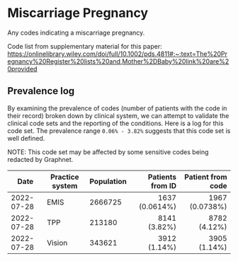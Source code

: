 # Miscarriage Pregnancy

Any codes indicating a miscarriage pregnancy.

Code list from supplementary material for this paper: https://onlinelibrary.wiley.com/doi/full/10.1002/pds.4811#:~:text=The%20Pregnancy%20Register%20lists%20and,Mother%2DBaby%20link%20are%20provided

## Prevalence log

By examining the prevalence of codes (number of patients with the code in their record) broken down by clinical system, we can attempt to validate the clinical code sets and the reporting of the conditions. Here is a log for this code set. The prevalence range `0.06% - 3.82%` suggests that this code set is well defined.

NOTE: This code set may be affected by some sensitive codes being redacted by Graphnet.

| Date       | Practice system | Population | Patients from ID | Patient from code |
| ---------- | --------------- | ---------- | ---------------: | ----------------: |
| 2022-07-28 | EMIS | 2666725 | 1637 (0.0614%) | 1967 (0.0738%) | 
| 2022-07-28 | TPP | 213180 | 8141 (3.82%) | 8782 (4.12%) | 
| 2022-07-28 | Vision | 343621 | 3912 (1.14%) | 3905 (1.14%) | 